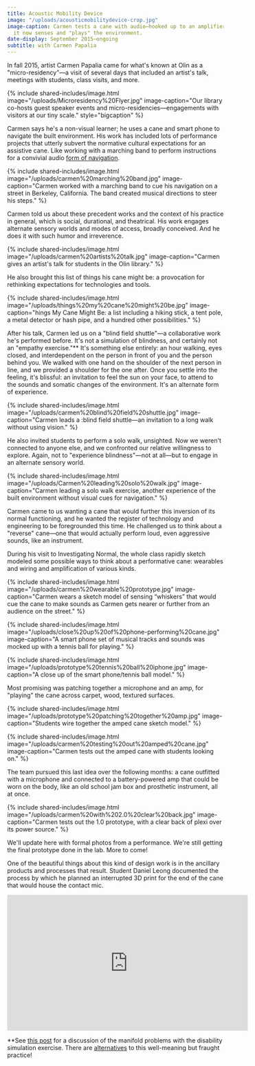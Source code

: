 ```yaml
---
title: Acoustic Mobility Device
image: "/uploads/acousticmobilitydevice-crop.jpg"
image-caption: Carmen tests a cane with audio—hooked up to an amplifier and microphone,
  it now senses and "plays" the environment.
date-display: September 2015–ongoing
subtitle: with Carmen Papalia
---
```


In fall 2015, artist Carmen Papalia came for what's known at Olin as a "micro-residency"—a visit of several days that included an artist's talk, meetings with students, class visits, and more.

{% include shared-includes/image.html
  image="/uploads/Microresidency%20Flyer.jpg"
  image-caption="Our library co-hosts guest speaker events and micro-residencies—engagements with visitors at our tiny scale."
  style="bigcaption" %}

Carmen says he's a non-visual learner; he uses a cane and smart phone to navigate the built environment. His work has included lots of performance projects that utterly subvert the normative cultural expectations for an assistive cane. Like working with a marching band to perform instructions for a convivial audio [form of navigation](http://www.bbc.com/news/blogs-ouch-31749643).

{% include shared-includes/image.html
  image="/uploads/carmen%20marching%20band.jpg"
  image-caption="Carmen worked with a marching band to cue his navigation on a street in Berkeley, California. The band created musical directions to steer his steps." %}

Carmen told us about these precedent works and the context of his practice in general, which is social, durational, and theatrical. His work engages alternate sensory worlds and modes of access, broadly conceived. And he does it with such humor and irreverence.

{% include shared-includes/image.html
  image="/uploads/carmen%20artists%20talk.jpg"
  image-caption="Carmen gives an artist's talk for students in the Olin library." %}

He also brought this list of things his cane might be: a provocation for rethinking expectations for technologies and tools.

{% include shared-includes/image.html
  image="/uploads/things%20my%20cane%20might%20be.jpg"
  image-caption="hings My Cane Might Be: a list including a hiking stick, a tent pole, a metal detector or hash pipe, and a hundred other possibilities." %}

After his talk, Carmen led us on a "blind field shuttle"—a collaborative work he's performed before. It's not a simulation of blindness, and certainly not an "empathy exercise."** It's something else entirely: an hour walking, eyes closed, and interdependent on the person in front of you and the person behind you. We walked with one hand on the shoulder of the next person in line, and we provided a shoulder for the one after. Once you settle into the feeling, it's blissful: an invitation to feel the sun on your face, to attend to the sounds and somatic changes of the environment. It's an alternate form of experience.

{% include shared-includes/image.html
  image="/uploads/carmen%20blind%20field%20shuttle.jpg"
  image-caption="Carmen leads a :blind field shuttle—an invitation to a long walk without using vision." %}

He also invited students to perform a solo walk, unsighted. Now we weren't connected to anyone else, and we confronted our relative willingness to explore. Again, not to "experience blindness"—not at all—but to engage in an alternate sensory world.

{% include shared-includes/image.html
  image="/uploads/Carmen%20leading%20solo%20walk.jpg"
  image-caption="Carmen leading a solo walk exercise, another experience of the built environment without visual cues for navigation." %}

Carmen came to us wanting a cane that would further this inversion of its normal functioning, and he wanted the register of technology and engineering to be foregrounded this time. He challenged us to think about a "reverse" cane—one that would actually perform loud, even aggressive sounds, like an instrument.

During his visit to Investigating Normal, the whole class rapidly sketch modeled some possible ways to think about a performative cane: wearables and wiring and amplification of various kinds.

{% include shared-includes/image.html
  image="/uploads/carmen%20wearable%20prototype.jpg"
  image-caption="Carmen wears a sketch model of sensing &ldquo;whiskers&rdquo; that would cue the cane to make sounds as Carmen gets nearer or further from an audience on the street." %}

{% include shared-includes/image.html
  image="/uploads/close%20up%20of%20phone-performing%20cane.jpg"
  image-caption="A smart phone set of musical tracks and sounds was mocked up with a tennis ball for playing." %}

{% include shared-includes/image.html
  image="/uploads/prototype%20tennis%20ball%20iphone.jpg"
  image-caption="A close up of the smart phone/tennis ball model." %}

Most promising was patching together a microphone and an amp, for "playing" the cane across carpet, wood, textured surfaces.

{% include shared-includes/image.html
  image="/uploads/prototype%20patching%20together%20amp.jpg"
  image-caption="Students wire together the amped cane sketch model." %}

{% include shared-includes/image.html
  image="/uploads/carmen%20testing%20out%20amped%20cane.jpg"
  image-caption="Carmen tests out the amped cane with students looking on." %}

The team pursued this last idea over the following months: a cane outfitted with a microphone and connected to a battery-powered amp that could be worn on the body, like an old school jam box and prosthetic instrument, all at once.

{% include shared-includes/image.html
  image="/uploads/carmen%20with%202.0%20clear%20back.jpg"
  image-caption="Carmen tests out the 1.0 prototype, with a clear back of plexi over its power source." %}

We'll update here with formal photos from a performance. We're still getting the final prototype done in the lab. More to come!

One of the beautiful things about this kind of design work is in the ancillary products and processes that result. Student Daniel Leong documented the process by which he planned an interrupted 3D print for the end of the cane that would house the contact mic.

<iframe width="560" height="315" src="https://www.youtube.com/embed/DwMxNXXVZuo" frameborder="0" allowfullscreen></iframe>

**See [this post](http://www.autistichoya.com/2011/11/whats-wrong-with-disability-awareness.html) for a discussion of the manifold problems with the disability simulation exercise. There are [alternatives](http://www.raggededgemagazine.com/0903/0903ft1.html) to this well-meaning but fraught practice!
